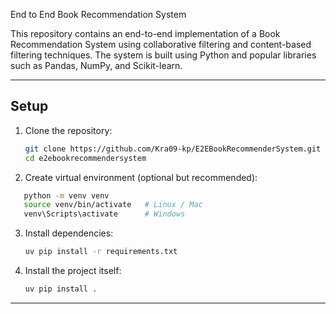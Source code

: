 End to End Book Recommendation System

This repository contains an end-to-end implementation of a Book Recommendation System using collaborative filtering and content-based filtering techniques. The system is built using Python and popular libraries such as Pandas, NumPy, and Scikit-learn.

---


## Setup

1. Clone the repository:

   ```bash
   git clone https://github.com/Kra09-kp/E2EBookRecommenderSystem.git
   cd e2ebookrecommendersystem
   ```

2. Create virtual environment (optional but recommended):

```bash
   python -m venv venv
   source venv/bin/activate   # Linux / Mac
   venv\Scripts\activate      # Windows
   ```
   

3. Install dependencies:

   ```bash
   uv pip install -r requirements.txt
   ```

4. Install the project itself:

   ```bash
   uv pip install .
   ```

---

